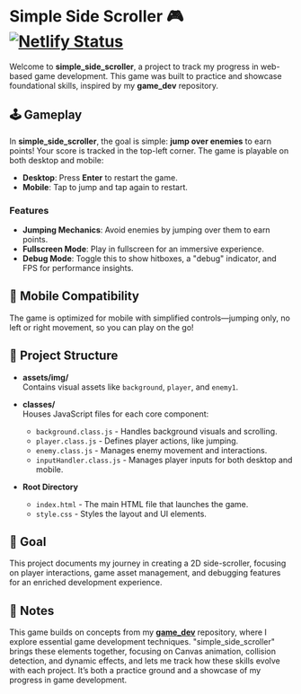 # Simple Side Scroller 🎮 [![Netlify Status](https://api.netlify.com/api/v1/badges/162deb84-9165-4fe5-b11d-c3c0955518a0/deploy-status)](https://app.netlify.com/sites/simple-sidescrolling-game/deploys)

Welcome to **simple_side_scroller**, a project to track my progress in web-based game development. This game was built to practice and showcase foundational skills, inspired by my **game_dev** repository.

## 🕹️ Gameplay

In **simple_side_scroller**, the goal is simple: **jump over enemies** to earn points! Your score is tracked in the top-left corner. The game is playable on both desktop and mobile:

- **Desktop**: Press **Enter** to restart the game.
- **Mobile**: Tap to jump and tap again to restart.

### Features

- **Jumping Mechanics**: Avoid enemies by jumping over them to earn points.
- **Fullscreen Mode**: Play in fullscreen for an immersive experience.
- **Debug Mode**: Toggle this to show hitboxes, a "debug" indicator, and FPS for performance insights.

## 📱 Mobile Compatibility

The game is optimized for mobile with simplified controls—jumping only, no left or right movement, so you can play on the go!

## 📁 Project Structure

- **assets/img/**  
  Contains visual assets like `background`, `player`, and `enemy1`.

- **classes/**  
  Houses JavaScript files for each core component:

  - `background.class.js` - Handles background visuals and scrolling.
  - `player.class.js` - Defines player actions, like jumping.
  - `enemy.class.js` - Manages enemy movement and interactions.
  - `inputHandler.class.js` - Manages player inputs for both desktop and mobile.

- **Root Directory**
  - `index.html` - The main HTML file that launches the game.
  - `style.css` - Styles the layout and UI elements.

## 🚀 Goal

This project documents my journey in creating a 2D side-scroller, focusing on player interactions, game asset management, and debugging features for an enriched development experience.

## 📌 Notes

This game builds on concepts from my [**game_dev**](https://github.com/mariokreitz/game_dev) repository, where I explore essential game development techniques. "simple_side_scroller" brings these elements together, focusing on Canvas animation, collision detection, and dynamic effects, and lets me track how these skills evolve with each project. It’s both a practice ground and a showcase of my progress in game development.
